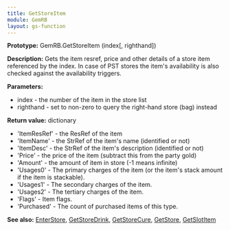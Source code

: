 ```yaml
---
title: GetStoreItem
module: GemRB
layout: gs-function
---
```


**Prototype:** GemRB.GetStoreItem (index[, righthand])

**Description:** Gets the item resref, price and other details of a store 
item referenced by the index. In case of PST stores the item's availability 
is also checked against the availability triggers.

**Parameters:**
  * index - the number of the item in the store list
  * righthand - set to non-zero to query the right-hand store (bag) instead

**Return value:** dictionary
  * 'ItemResRef' - the ResRef of the item
  * 'ItemName'   - the StrRef of the item's name (identified or not)
  * 'ItemDesc'   - the StrRef of the item's description (identified or not)
  * 'Price'      - the price of the item (subtract this from the party gold)
  * 'Amount'     - the amount of item in store (-1 means infinite)
  * 'Usages0'    - The primary charges of the item (or the item's stack amount if the item is stackable).
  * 'Usages1'    - The secondary charges of the item.
  * 'Usages2'    - The tertiary charges of the item.
  * 'Flags'      - Item flags.
  * 'Purchased'  - The count of purchased items of this type.

**See also:** [EnterStore](EnterStore.md), [GetStoreDrink](GetStoreDrink.md), [GetStoreCure](GetStoreCure.md), [GetStore](GetStore.md), [GetSlotItem](GetSlotItem.md)

